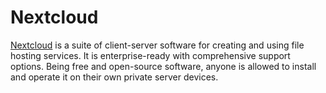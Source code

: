 # Nextcloud
[Nextcloud](https://nextcloud.com/) is a suite of client-server software for creating and using file hosting services. It is enterprise-ready with comprehensive support options. Being free and open-source software, anyone is allowed to install and operate it on their own private server devices.